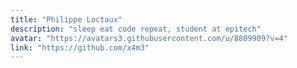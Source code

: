```yaml
---
title: "Philippe Loctaux"
description: "sleep eat code repeat, student at epitech"
avatar: "https://avatars3.githubusercontent.com/u/8809909?v=4"
link: "https://github.com/x4m3"
---
```

